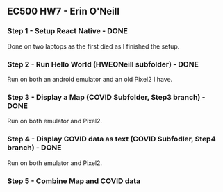 ## EC500 HW7 - Erin O'Neill 

### Step 1 - Setup React Native - DONE 
Done on two laptops as the first died as I finished the setup. 

### Step 2 - Run Hello World (HWEONeill subfolder) - DONE 

Run on both an android emulator and an old Pixel2 I have. 

### Step 3 - Display a Map (COVID Subfolder, Step3 branch) - DONE

Run on both emulator and Pixel2.

### Step 4 - Display COVID data as text (COVID Subfodler, Step4 branch) - DONE

Run on both emulator and Pixel2. 

### Step 5 - Combine Map and COVID data
